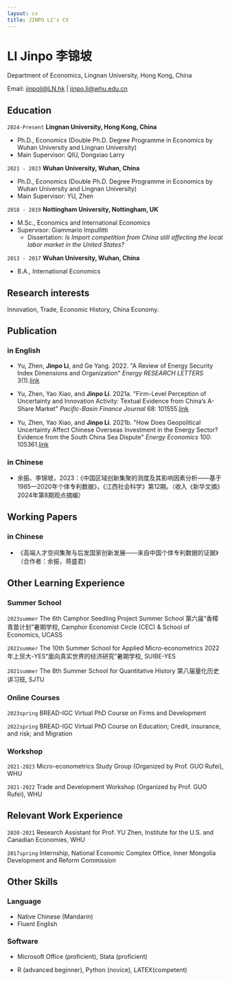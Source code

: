 ```yaml
---
layout: cv
title: JINPO LI's CV
---
```

# LI Jinpo 李锦坡
Department of Economics, Lingnan University, Hong Kong, China </a> </div>

<div id="webaddress">
Email: <a href="jinpoli@LN.hk">jinpoli@LN.hk</a> | <a href="jinpo.li@whu.edu.cn">jinpo.li@whu.edu.cn</a> 
</div>


## Education


`2024-Present`
__Lingnan University, Hong Kong, China__

- Ph.D., Economics (Double Ph.D. Degree Programme in Economics by Wuhan University and Lingnan University)
- Main Supervisor: QIU, Dongxiao Larry

`2021 - 2023`
__Wuhan University, Wuhan, China__

- Ph.D., Economics (Double Ph.D. Degree Programme in Economics by Wuhan University and Lingnan University)
- Main Supervisor: YU, Zhen

`2018 - 2019`
__Nottingham University, Nottingham, UK__

- M.Sc., Economics and International Economics
- Supervisor: Giammario Impullitti
  - Dissertation: *Is Import competition from China still affecting the local labor market in the United States?*

`2013 - 2017`
__Wuhan University, Wuhan, China__

- B.A., International Economics


## Research interests

Innovation, Trade, Economic History, China Economy.


## Publication
### in English

- Yu, Zhen, **Jinpo Li**, and Ge Yang. 2022. "A Review of Energy Security Index Dimensions and Organization" *Energy RESEARCH LETTERS* 3(1).[link](https://doi.org/10.46557/001c.28914)

- Yu, Zhen, Yao Xiao, and **Jinpo Li**. 2021a. "Firm-Level Perception of Uncertainty and Innovation Activity: Textual Evidence from China’s A-Share Market" *Paciﬁc-Basin Finance Journal* 68: 101555.[link](https://doi.org/10.1016/j.pacfin.2021.101555)

- Yu, Zhen, Yao Xiao, and **Jinpo Li**. 2021b. "How Does Geopolitical Uncertainty Affect Chinese Overseas Investment in the Energy Sector? Evidence from the South China Sea Dispute" *Energy Economics* 100: 105361.[link](https://doi.org/10.1016/j.eneco.2021.105361) 


### in Chinese

- 余振、李锦坡，2023：《中国区域创新集聚的测度及其影响因素分析——基于1985—2020年个体专利数据》，《江西社会科学》第12期。（收入《新华文摘》2024年第8期观点摘编）

## Working Papers

### in Chinese

- 《高端人才空间集聚与后发国家创新发展——来自中国个体专利数据的证据》（合作者：余振，蒋盛君）




## Other Learning Experience
### Summer School
`2023summer`
The 6th Camphor Seedling Project Summer School 第六届“香樟青苗计划”暑期学校, Camphor Economist Circle (CEC) & School of Economics, UCASS

`2022summer`
The 10th Summer School for Applied Micro-econometrics 2022年上贸大-YES“面向真实世界的经济研究”暑期学校, SUIBE-YES

`2021summer`
The 8th Summer School for Quantitative History 第八届量化历史讲习班, SJTU

### Online Courses

`2023spring` BREAD-IGC Virtual PhD Course on Firms and Development

`2022spring` BREAD-IGC Virtual PhD Course on Education; Credit, insurance, and risk; and Migration


### Workshop

`2021-2023` Micro-econometrics Study Group (Organized by Prof. GUO Rufei), WHU

`2021-2022` Trade and Development Workshop (Organized by Prof. GUO Rufei), WHU


## Relevant Work Experience

`2020-2021` Research Assistant for Prof. YU Zhen, Institute for the U.S. and Canadian Economies, WHU

`2017spring` Internship, National Economic Complex Office, Inner Mongolia Development and Reform Commission


## Other Skills
### Language

- Native Chinese (Mandarin)
- Fluent English

### Software

- Microsoft Office (proficient), Stata (proficient)

- R (advanced beginner), Python (novice), LATEX(competent)



<!-- ### Footer

Last updated: May 2013 -->


